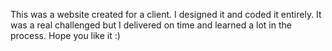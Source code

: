 This was a website created for a client. I designed it and coded it entirely. It was a real challenged but I delivered on time and learned a lot in the process. Hope you like it :)
